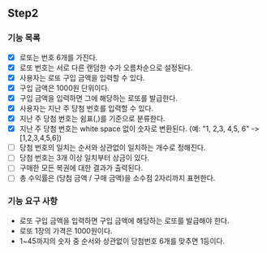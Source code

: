 ## Step2

### 기능 목록
- [x] 로또는 번호 6개를 가진다.
- [x] 로또 번호는 서로 다른 랜덤한 수가 오름차순으로 설정된다.
- [x] 사용자는 로또 구입 금액을 입력할 수 있다.
- [x] 구입 금액은 1000원 단위이다.
- [x] 구입 금액을 입력하면 그에 해당하는 로또를 발급한다.
- [x] 사용자는 지난 주 당첨 번호를 입력할 수 있다.
- [x] 지난 주 당첨 번호는 쉼표(,)를 기준으로 분류한다.
- [x] 지난 주 당첨 번호는 white space 없이 숫자로 변환된다. (예: "1, 2,3, 4,5, 6" -> [1,2,3,4,5,6])
- [ ] 당첨 번호의 일치는 순서와 상관없이 일치하는 개수로 정해진다.
- [ ] 당첨 번호는 3개 이상 일치부터 상금이 있다.
- [ ] 구매한 모든 복권에 대한 결과가 출력된다.
- [ ] 총 수익률은 (당첨 금액 / 구매 금액)을 소수점 2자리까지 표현한다.

### 기능 요구 사항
- 로또 구입 금액을 입력하면 구입 금액에 해당하는 로또를 발급해야 한다. 
- 로또 1장의 가격은 1000원이다.
- 1~45까지의 숫자 중 순서와 상관없이 당첨번호 6개를 맞추면 1등이다.